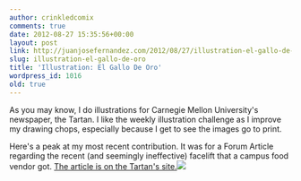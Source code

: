 ```yaml
---
author: crinkledcomix
comments: true
date: 2012-08-27 15:35:56+00:00
layout: post
link: http://juanjosefernandez.com/2012/08/27/illustration-el-gallo-de-oro/
slug: illustration-el-gallo-de-oro
title: 'Illustration: El Gallo De Oro'
wordpress_id: 1016
old: true
---
```


As you may know, I do illustrations for Carnegie Mellon University's newspaper, the Tartan. I like the weekly illustration challenge as I improve my drawing chops, especially because I get to see the images go to print.

Here's a peak at my most recent contribution. It was for a Forum Article regarding the recent (and seemingly ineffective) facelift that a campus food vendor got.
[ The article is on the Tartan's site.](http://thetartan.org/2012/8/27/forum/el-gallo-de-oro)[![](http://fernandezjuanjose.files.wordpress.com/2012/08/screen-shot-2012-08-27-at-11-29-37-am.png)](http://fernandezjuanjose.files.wordpress.com/2012/08/screen-shot-2012-08-27-at-11-29-37-am.png)
